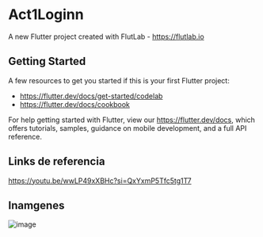 # Act1Loginn

A new Flutter project created with FlutLab - https://flutlab.io

## Getting Started

A few resources to get you started if this is your first Flutter project:

- https://flutter.dev/docs/get-started/codelab
- https://flutter.dev/docs/cookbook

For help getting started with Flutter, view our
https://flutter.dev/docs, which offers tutorials,
samples, guidance on mobile development, and a full API reference.

## Links de referencia 

https://youtu.be/wwLP49xXBHc?si=QxYxmP5Tfc5tg1T7

## Inamgenes 
![image](https://github.com/YizziaA/Act1Unidad3/assets/143548810/8cdc07be-4ca3-47df-b128-bcebe38c63a0)

